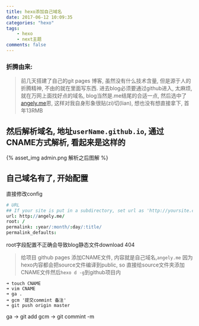 ```yaml
---
title: hexo添加自己域名
date: 2017-06-12 10:09:35
categories: "hexo"
tags:
    - hexo
    - next主题
comments: false
---
```


### 折腾由来:
> 前几天搭建了自己的git pages 博客,  虽然没有什么技术含量, 但是源于人的折腾精神, 不由的就在里面写东西.
> 进去blog必须要通过github进入, 太麻烦, 就在万网上面找好点的域名, blog当然是.me结尾的合适一点, 然后选中了[angely.me](angely.me)恩, 这样对我自身形象很贴(zi)切(lian), 想也没有想直接拿下, 首年13RMB

<!-- more -->

## 然后解析域名, 地址`userName.github.io`, 通过CNAME方式解析, 看起来是这样的
{% asset_img admin.png 解析之后图解 %}

## 自己域名有了, 开始配置

直接修改config

```coffeescript
# URL
## If your site is put in a subdirectory, set url as 'http://yoursite.com/child' and root as '/child/'
url: http://angely.me/
root: /
permalink: :year/:month/:day/:title/
permalink_defaults:
```
root字段配置不正确会导致blog静态文件download 404



> 给项目 github pages 添加CNAME文件, 内容就是自己域名,`angely.me`
> 因为hexo内容都会把source文件编译到public, so 直接给source文件夹添加CNAME文件然后`hexo d -g`到github项目内

```base
➜ touch CNAME
➜ vim CNAME
➜ ga .
➜ gcm '提交commint 备注'
➜ git push origin master
```

ga -> git add
gcm -> git commint -m
